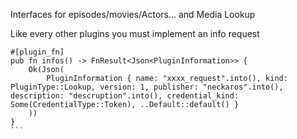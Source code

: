 Interfaces for episodes/movies/Actors... and Media Lookup

Like every other plugins you must implement an info request

````
#[plugin_fn]
pub fn infos() -> FnResult<Json<PluginInformation>> {
    Ok(Json(
        PluginInformation { name: "xxxx_request".into(), kind: PluginType::Lookup, version: 1, publisher: "neckaros".into(), description: "descruption".into(), credential_kind: Some(CredentialType::Token), ..Default::default() }
    ))
}
```
